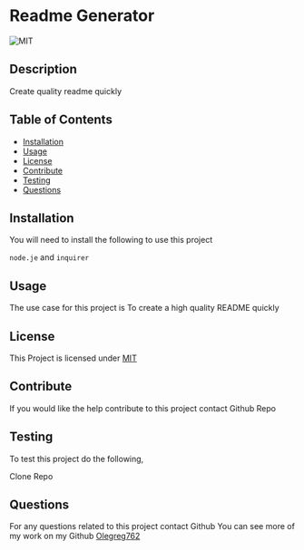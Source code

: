 # Readme  Generator
  ![MIT](https://img.shields.io/badge/License-MIT-yellow.svg)

  ## Description
  
  Create quality readme quickly

  ## Table of Contents
  * [Installation](#installation)
  * [Usage](#usage)
  * [License](#license)
  * [Contribute](#contribute)
  * [Testing](#testing)
  * [Questions](#questions)
  
  ## Installation
  You will need to install the following to use this project

  `node.je` and `inquirer`

  ## Usage

  The use case for this project is To create a high quality README quickly

  ## License

  This Project is licensed under [MIT](https://opensource.org/licenses/MIT)

  ## Contribute
  If you would like the help contribute to this project contact Github Repo

  ## Testing
  To test this project do the following,

  Clone Repo

  ## Questions
  For any questions related to this project contact Github
  You can see more of my work on my Github [Olegreg762](https://github.com/Olegreg762)
